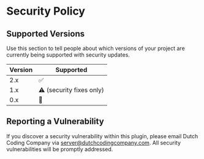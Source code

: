 # Security Policy

## Supported Versions

Use this section to tell people about which versions of your project are
currently being supported with security updates.

| Version | Supported          |
| ------- | ------------------ |
| 2.x   | :white_check_mark: |
| 1.x   | :warning: (security fixes only) |
| 0.x   | :no_entry_sign: |

## Reporting a Vulnerability

If you discover a security vulnerability within this plugin, please email Dutch Coding Company via [server@dutchcodingcompany.com](mailto:server@dutchcodingcompany.com). 
All security vulnerabilities will be promptly addressed.
